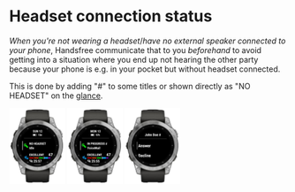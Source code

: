 # Headset connection status

*When you're not wearing a headset*/*have no external speaker connected to your phone*, Handsfree communicate that to you *beforehand* to avoid getting into a situation where you end up not hearing the other party because your phone is e.g. in your pocket but without headset connected.

This is done by adding "#" to some titles or shown directly as "NO HEADSET" on the [glance](./Glance.md).

<img src="../WatchApp/extras/Connect-IQ-Store/Screenshots/Cropped/fenix7-Glance-No-Headset.jpg" alt="fenix7-Glance-Idle" width="20%" /> <img src="../WatchApp/extras/Connect-IQ-Store/Screenshots/Cropped/fenix7-Glance-Call-In-Progress-No-Headset.jpg" alt="fenix7-Glance-Idle" width="20%" /> <img src="../WatchApp/extras/Connect-IQ-Store/Screenshots/Cropped/fenix7-Incoming-Call-No-Headset.jpg" alt="fenix7-Glance-Idle" width="20%" />
